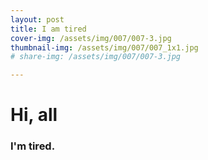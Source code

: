 ```yaml
---
layout: post
title: I am tired
cover-img: /assets/img/007/007-3.jpg
thumbnail-img: /assets/img/007/007_1x1.jpg
# share-img: /assets/img/007/007-3.jpg

---
```


# Hi, all

### I'm tired.